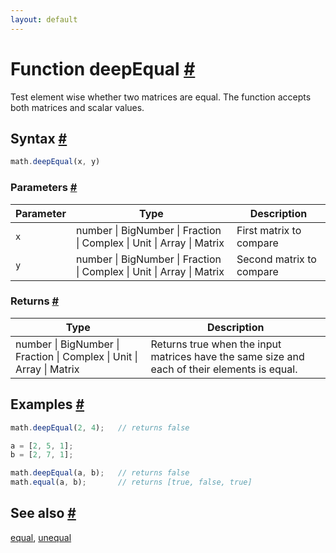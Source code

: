 ```yaml
---
layout: default
---
```


<h1 id="function-deepequal">Function deepEqual <a href="#function-deepequal" title="Permalink">#</a></h1>

Test element wise whether two matrices are equal.
The function accepts both matrices and scalar values.


<h2 id="syntax">Syntax <a href="#syntax" title="Permalink">#</a></h2>

```js
math.deepEqual(x, y)
```

<h3 id="parameters">Parameters <a href="#parameters" title="Permalink">#</a></h3>

Parameter | Type | Description
--------- | ---- | -----------
`x` | number &#124; BigNumber &#124; Fraction &#124; Complex &#124; Unit &#124; Array &#124; Matrix | First matrix to compare
`y` | number &#124; BigNumber &#124; Fraction &#124; Complex &#124; Unit &#124; Array &#124; Matrix | Second matrix to compare

<h3 id="returns">Returns <a href="#returns" title="Permalink">#</a></h3>

Type | Description
---- | -----------
number &#124; BigNumber &#124; Fraction &#124; Complex &#124; Unit &#124; Array &#124; Matrix |  Returns true when the input matrices have the same size and each of their elements is equal.


<h2 id="examples">Examples <a href="#examples" title="Permalink">#</a></h2>

```js
math.deepEqual(2, 4);   // returns false

a = [2, 5, 1];
b = [2, 7, 1];

math.deepEqual(a, b);   // returns false
math.equal(a, b);       // returns [true, false, true]
```


<h2 id="see-also">See also <a href="#see-also" title="Permalink">#</a></h2>

[equal](equal.html),
[unequal](unequal.html)


<!-- Note: This file is automatically generated from source code comments. Changes made in this file will be overridden. -->
